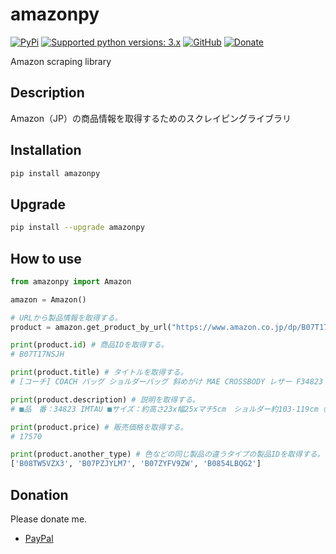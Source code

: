 # amazonpy

[![PyPi](https://img.shields.io/pypi/v/amazonpy.svg)](https://pypi.org/project/amazonpy)
[![Supported python versions: 3.x](https://img.shields.io/badge/python-3.x-green.svg "Supported python versions: 3.x")](https://www.python.org/downloads/)
[![GitHub](https://img.shields.io/github/license/nanato12/amazonpy)](https://img.shields.io/github/license/nanato12/amazonpy)
[![Donate](https://img.shields.io/badge/Donate-PayPal-green.svg?logo=paypal&style=flat-square)](https://paypal.me/bluesquarejb/100)

Amazon scraping library

## Description
Amazon（JP）の商品情報を取得するためのスクレイピングライブラリ

## Installation
```bash
pip install amazonpy
```

## Upgrade
```bash
pip install --upgrade amazonpy
```

## How to use
```python
from amazonpy import Amazon

amazon = Amazon()

# URLから製品情報を取得する。
product = amazon.get_product_by_url("https://www.amazon.co.jp/dp/B07T17NSJH/")

print(product.id) # 商品IDを取得する。
# B07T17NSJH

print(product.title) # タイトルを取得する。
# [コーチ] COACH バッグ ショルダーバッグ 斜めがけ MAE CROSSBODY レザー F34823 アウトレット [並行輸入品]

print(product.description) # 説明を取得する。
# ■品　番：34823 IMTAU ■サイズ：約高さ23x幅25xマチ5cm　ショルダー約103-119cm（取り外し不可）　 ■重　さ：約400g ■仕　様：開閉 ：ファスナー式　内側 ：ポケット1　外側 ：ポケット1 ■素　材：レザー ■カラー：Taupe 金具ゴールド ■付　属：箱なし、保存袋なし ■バッグ内の商品はサンプル品につき、付属しておりません。

print(product.price) # 販売価格を取得する。
# 17570

print(product.another_type) # 色などの同じ製品の違うタイプの製品IDを取得する。
['B08TW5VZX3', 'B07PZJYLM7', 'B07ZYFV9ZW', 'B0854LBQG2']
```
## Donation
Please donate me.<br>
- [PayPal](https://paypal.me/bluesquarejb/100)
